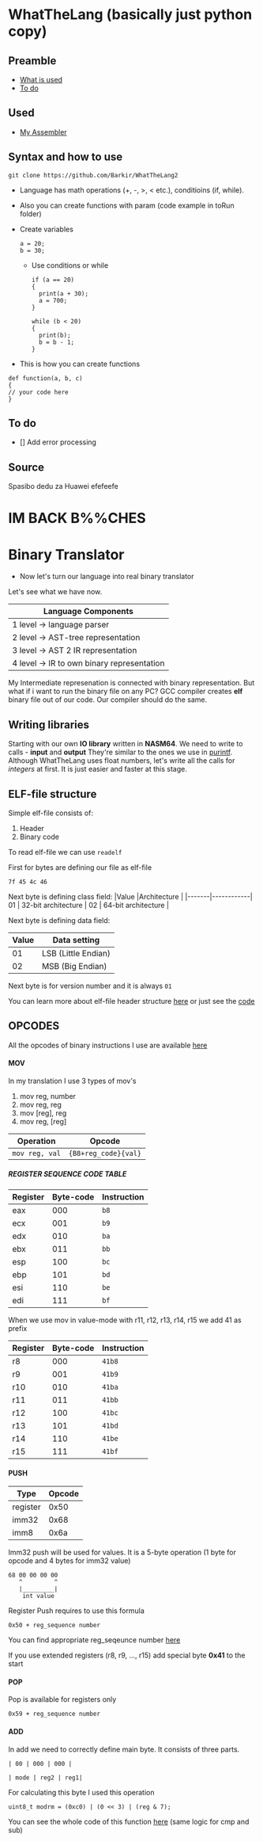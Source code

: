 # WhatTheLang (basically just python copy)

## Preamble
- [What is used](#used)
- [To do](#to-do)

## Used
- [My Assembler](https://github.com/Barkir/Compiler)

## Syntax and how to use
```
git clone https://github.com/Barkir/WhatTheLang2
```
- Language has math operations (+, -, >, < etc.), conditioins (if, while).
- Also you can create functions with param (code example in toRun folder)
- Create variables
  ```
  a = 20;
  b = 30;
  ```
  - Use conditions or while
    ```
    if (a == 20)
    {
      print(a + 30);
      a = 700;
    }

    while (b < 20)
    {
      print(b);
      b = b - 1;
    }
    ```


- This is how you can create functions
```
def function(a, b, c)
{
// your code here
}
```

## To do
- [] Add error processing


## Source
Spasibo dedu za Huawei
efefeefe




# IM BACK B%%CHES


# Binary Translator
- Now let's turn our language into real binary translator


Let's see what we have now.

| Language Components |
|---------------------|
| 1 level -> language parser |
| 2 level -> AST-tree representation |
| 3 level -> AST 2 IR representation |
| 4 level -> IR to own binary representation|

My Intermediate represenation is connected with binary representation.
But what if i want to run the binary file on any PC?
GCC compiler creates **elf** binary file out of our code.
Our compiler should do the same.

## Writing libraries
Starting with our own **IO library** written in **NASM64**.
We need to write to calls - **input** and **output**
They're similar to the ones we use in [purintf](https://github.com/Barkir/Purintf). Although WhatTheLang uses float numbers, let's write all the calls for *integers* at first. It is just easier and faster at this stage.

## ELF-file structure
Simple elf-file consists of:
1. Header
2. Binary code

To read elf-file we can use ```readelf```

First for bytes are defining our file as elf-file

```7f 45 4c 46```

Next byte is defining class field:
|Value |Architecture |
|-------|------------|
01 | 32-bit architecture |
02 | 64-bit architecture |

Next byte is defining data field:

|Value |Data setting |
|-------|------------|
01 | LSB (Little Endian) |
02 | MSB (Big Endian) |

Next byte is for version number and it is always ```01```

You can learn more about elf-file header structure [here](https://mcuoneclipse.com/2018/01/27/converting-a-raw-binary-file-into-an-elf-dwarf-file-for-loading-and-debugging/) or just see the [code](/backend/nasm2elf.c)


## OPCODES

All the opcodes of binary instructions I use are available [here](/include/what_lang/emit_constants.h)

#### MOV

In my translation I use 3 types of mov's
1. mov reg, number
2. mov reg, reg
3. mov [reg], reg
4. mov reg, [reg]

| Operation | Opcode |
|-----------|--------|
| ```mov reg, val``` | ```{B8+reg_code}{val}```


##### REGISTER SEQUENCE CODE TABLE
| Register | Byte-code | Instruction |
|----------|-----------|-------------|
| eax | 000 | ```b8```
| ecx | 001 |```b9```
| edx | 010 |```ba```
| ebx | 011 |```bb```
| esp | 100 |```bc```
| ebp | 101 |```bd```
| esi | 110 |```be```
| edi | 111 |```bf```

When we use mov in value-mode with r11, r12, r13, r14, r15 we add 41 as prefix

| Register | Byte-code | Instruction |
|----------|-----------|-------------|
| r8 | 000 | ```41b8```
| r9 | 001 |```41b9```
| r10 | 010 |```41ba```
| r11 | 011 |```41bb```
| r12 | 100 |```41bc```
| r13 | 101 |```41bd```
| r14 | 110 |```41be```
| r15 | 111 |```41bf```


#### PUSH

| Type | Opcode |
|------|--------|
| register | 0x50 |
| imm32 | 0x68 |
| imm8  | 0x6a |

Imm32 push will be used for values. It is a 5-byte operation (1 byte for opcode and 4 bytes for imm32 value)


```
68 00 00 00 00
   ^         ^
   |_________|
    int value
```

Register Push requires to use this formula
```
0x50 + reg_sequence number
```
You can find appropriate reg_seqeunce number [here](#register-sequence-code-table)

If you use extended registers (r8, r9, ..., r15) add special byte **0x41** to the start



#### POP

Pop is available for registers only
```
0x59 + reg_sequence number
```


#### ADD

In add we need to correctly define main byte.
It consists of three parts.

```
| 00 | 000 | 000 |

| mode | reg2 | reg1|
```

For calculating this byte I used this operation
```
uint8_t modrm = (0xc0) | (0 << 3) | (reg & 7);
```
You can see the whole code of this function [here](/backend/emitters.c) (same logic for cmp and sub)







